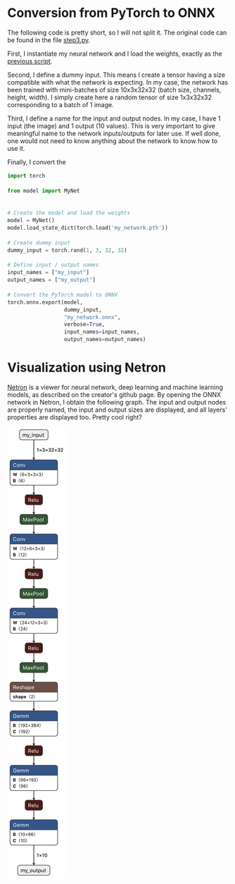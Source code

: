 # Conversion from PyTorch to ONNX

The following code is pretty short, so I will not split it. The original code can be found in the file [step3.py](step3.py).

First, I instantiate my neural network and I load the weights, exactly as the [previous script](step2.md).

Second, I define a dummy input. This means I create a tensor having a size compatible with what the network is expecting. In my case, the network has been trained with mini-batches of size 10x3x32x32 (batch size, channels, height, width). I simply create here a random tensor of size 1x3x32x32 corresponding to a batch of 1 image.

Third, I define a name for the input and output nodes. In my case, I have 1 input (the image) and 1 output (10 values). This is very important to give meaningful name to the network inputs/outputs for later use. If well done, one would not need to know anything about the network to know how to use it.

Finally, I convert the 

```python
import torch

from model import MyNet


# Create the model and load the weights
model = MyNet()
model.load_state_dict(torch.load('my_network.pth'))

# Create dummy input
dummy_input = torch.rand(1, 3, 32, 32)

# Define input / output names
input_names = ["my_input"]
output_names = ["my_output"]

# Convert the PyTorch model to ONNX
torch.onnx.export(model,
                  dummy_input,
                  "my_network.onnx",
                  verbose=True,
                  input_names=input_names,
                  output_names=output_names)
```

# Visualization using Netron

[Netron](https://github.com/lutzroeder/netron) is a viewer for neural network, deep learning and machine learning models, as described on the creator's github page. By opening the ONNX network in Netron, I obtain the following graph. The input and output nodes are properly named, the input and output sizes are displayed, and all layers' properties are displayed too. Pretty cool right?

![Network](step3.png)